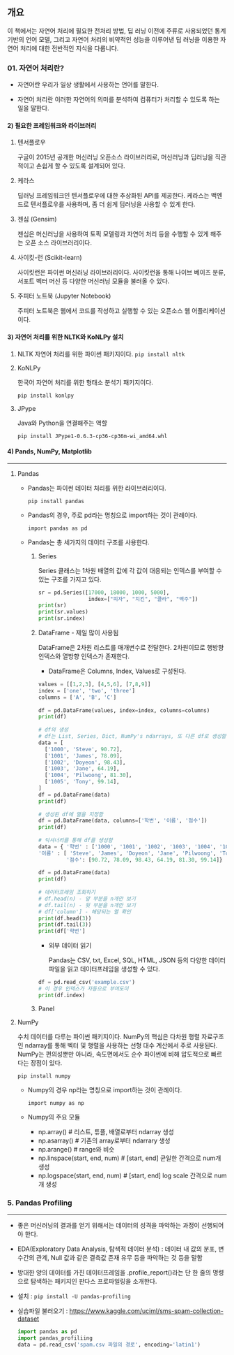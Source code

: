 ## 개요

이 책에서는 자연어 처리에 필요한 전처리 방법, 딥 러닝 이전에 주류로 사용되었던 통계 기반의 언어 모델, 그리고 자연어 처리의 비약적인 성능을 이루어낸 딥 러닝을 이용한 자연어 처리에 대한 전반적인 지식을 다룹니다. 



### 01. 자연어 처리란?

- 자연어란 우리가 일상 생활에서 사용하는 언어를 말한다.

- 자연어 처리란 이러한 자연어의 의미를 분석하여 컴퓨터가 처리할 수 있도록 하는 일을 말한다.

#### 2) 필요한 프레임워크와 라이브러리

1. 텐서플로우

   구글이 2015년 공개한 머신러닝 오픈소스 라이브러리로, 머신러닝과 딥러닝을 직관적이고 손쉽게 할 수 있도록 설계되어 있다.

2. 케라스

   딥러닝 프레임워크인 텐서플로우에 대한 추상화된 API를 제공한다. 케라스는 백엔드로 텐서플로우를 사용하며, 좀 더 쉽게 딥러닝을 사용할 수 있게 한다. 

3. 젠심 (Gensim)

   젠심은 머신러닝을 사용하여 토픽 모델링과 자연어 처리 등을 수행할 수 있게 해주는 오픈 소스 라이브러리이다.

4. 사이킷-런 (Scikit-learn)

   사이킷런은 파이썬 머신러닝 라이브러리이다. 사이킷런을 통해 나이브 베이즈 분류, 서포트 벡터 머신 등 다양한 머신러닝 모듈을 불러올 수 있다.

5. 주피터 노트북 (Jupyter Notebook)

	주피터 노트북은 웹에서 코드를 작성하고 실행할 수 있는 오픈소스 웹 어플리케이션이다. 

#### 3) 자연어 처리를 위한 NLTK와 KoNLPy 설치

1. NLTK
   자연어 처리를 위한 파이썬 패키지이다.
   `pip install nltk`

2. KoNLPy

   한국어 자연어 처리를 위한 형태소 분석기 패키지이다.

   `pip install konlpy`

3. JPype

   Java와 Python을 연결해주는 역할

   `pip install JPype1-0.6.3-cp36-cp36m-wi_amd64.whl`

#### 4) Pands, NumPy, Matplotlib

---

1. Pandas

   - Pandas는 파이썬 데이터 처리를 위한 라이브러리이다. 

	 `pip install pandas`

   - Pandas의 경우, 주로 pd라는 명칭으로 import하는 것이 관례이다.

	 `import pandas as pd`

   - Pandas는 총 세가지의 데이터 구조를 사용한다.

	 1. Series

		Series 클래스는 1차원 배열의 값에 각 값이 대응되는 인덱스를 부여할 수 있는 구조를 가지고 있다.

		```python
		sr = pd.Series([17000, 18000, 1000, 5000],
						index=["피자", "치킨", "콜라", "맥주"])
		print(sr)
		print(sr.values)
		print(sr.index)
		```

	 2. DataFrame - 제일 많이 사용됨

		DataFrame은 2차원 리스트를 매개변수로 전달한다. 2차원이므로 행방향 인덱스와 열방향 인덱스가 존재한다.

		- DataFrame은 Columns, Index, Values로 구성된다.

		```python
		values = [[1,2,3], [4,5,6], [7,8,9]]
		index = ['one', 'two', 'three']
		columns = ['A', 'B', 'C']
		        
		df = pd.DataFrame(values, index=index, columns=columns)
		print(df)
		        
		# df의 생성
		# df는 List, Series, Dict, NumPy's ndarrays, 또 다른 df로 생성할 수 있다.
		data = [
		  ['1000', 'Steve', 90.72],
		  ['1001', 'James', 78.09], 
		  ['1002', 'Doyeon', 98.43], 
		  ['1003', 'Jane', 64.19], 
		  ['1004', 'Pilwoong', 81.30],
		  ['1005', 'Tony', 99.14],
		]
		df = pd.DataFrame(data)
		print(df)
		        
		# 생성된 df에 열을 지정함
		df = pd.DataFrame(data, columns=['학번', '이름', '점수'])
		print(df)
		        
		# 딕셔너리를 통해 df를 생성함
		data = { '학번' : ['1000', '1001', '1002', '1003', '1004', '1005'],
		'이름' : [ 'Steve', 'James', 'Doyeon', 'Jane', 'Pilwoong', 'Tony'],
		         '점수': [90.72, 78.09, 98.43, 64.19, 81.30, 99.14]}
		        
		df = pd.DataFrame(data)
		print(df)
		        
		# 데이터프레임 조회하기
		# df.head(n) - 앞 부분을 n개만 보기
		# df.tail(n) - 뒷 부분을 n개만 보기
		# df['column'] - 해당되는 열 확인
		print(df.head(3))
		print(df.tail(3))
		print(df['학번']
		```

		- 외부 데이터 읽기

		  Pandas는 CSV, txt, Excel, SQL, HTML, JSON 등의 다양한 데이터 파일을 읽고 데이터프레임을 생성할 수 있다.

		```python
		df = pd.read_csv('example.csv')
		# 이 경우 인덱스가 자동으로 부여도미
		print(df.index)
		```


	 3. Panel

2. NumPy

   수치 데이터를 다루는 파이썬 패키지이다. NumPy의 핵심은 다차원 행렬 자료구조인 ndarray를 통해 벡터 및 행렬을 사용하는 선형 대수 계산에서 주로 사용된다. NumPy는 편의성뿐만 아니라, 속도면에서도 순수 파이썬에 비해 압도적으로 빠르다는 장점이 있다.

   `pip install numpy`

   - Numpy의 경우 np라는 명칭으로 import하는 것이 관례이다.

	 `import numpy as np`

   - Numpy의 주요 모듈
	 - np.array() # 리스트, 튜플, 배열로부터 ndarray 생성
	 - np.asarray() # 기존의 array로부터 ndarrary 생성
	 - np.arange() # range와 비슷
	 - np.linspace(start, end, num) # [start, end] 균일한 간격으로 num개 생성
	 - np.logspace(start, end, num) # [start, end] log scale 간격으로 num개 생성


### 5. Pandas Profiling

---

- 좋은 머신러닝의 결과를 얻기 위해서는 데이터의 성격을 파악하는 과정이 선행되어야 한다. 
- EDA(Exploratory Data Analysis, 탐색적 데이터 분석) : 데이터 내 값의 분포, 변수간의 관계, Null 값과 같은 결측값 존재 유무 등을 파악하는 것 등을 말함
- 방대한 양의 데이터를 가진 데이터프레임을 .profile_report()라는 단 한 줄의 명령으로 탐색하는 패키지인 판다스 프로파일링을 소개한다.

- 설치 : `pip install -U pandas-profiling`

- 실습파일 불러오기 : https://www.kaggle.com/uciml/sms-spam-collection-dataset 

  ```python
  import pandas as pd
  import pandas_profiliing
  data = pd.read_csv('spam.csv 파일의 경로', encoding='latin1')
  ```

  

## 
